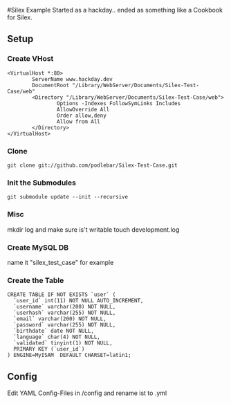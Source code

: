 #Silex Example
Started as a hackday.. ended as something like a Cookbook for Silex.

## Setup

### Create VHost
    <VirtualHost *:80>
            ServerName www.hackday.dev
            DocumentRoot "/Library/WebServer/Documents/Silex-Test-Case/web"
            <Directory "/Library/WebServer/Documents/Silex-Test-Case/web">
                    Options -Indexes FollowSymLinks Includes
                    AllowOverride All
                    Order allow,deny
                    Allow from All
            </Directory>
    </VirtualHost>

### Clone 
    git clone git://github.com/podlebar/Silex-Test-Case.git

### Init the Submodules 
    git submodule update --init --recursive

### Misc
mkdir log and make sure is't writable
touch development.log

### Create MySQL DB
name it "silex_test_case" for example

### Create the Table
    CREATE TABLE IF NOT EXISTS `user` (
      `user_id` int(11) NOT NULL AUTO_INCREMENT,
      `username` varchar(200) NOT NULL,
      `userhash` varchar(255) NOT NULL,
      `email` varchar(200) NOT NULL,
      `password` varchar(255) NOT NULL,
      `birthdate` date NOT NULL,
      `language` char(4) NOT NULL,
      `validated` tinyint(1) NOT NULL,
      PRIMARY KEY (`user_id`)
    ) ENGINE=MyISAM  DEFAULT CHARSET=latin1;

## Config
Edit YAML Config-Files in /config and rename ist to .yml 
